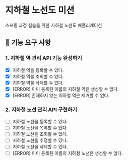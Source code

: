 # 지하철 노선도 미션
스프링 과정 실습을 위한 지하철 노선도 애플리케이션

## 🚀 기능 요구 사항

### 1. 지하철 역 관리 API 기능 완성하기
- [x] 지하철 역을 등록할 수 있다.
- [x] 지하철 역을 조회할 수 있다.
- [x] 지하철 역을 삭제할 수 있다.
- [x] [ERROR] 이미 등록된 이름의 지하철 역은 생성할 수 없다.
- [x] [ERROR] 존재하지 않는 지하철 역은 제거할 수 없다.

### 2. 지하철 노선 관리 API 구현하기
- [ ] 지하철 노선을 등록할 수 있다.
- [ ] 지하철 노선을 목록할 수 있다.
- [ ] 지하철 노선을 조회할 수 있다.
- [ ] 지하철 노선을 수정할 수 있다.
- [ ] 지하철 노선을 삭제할 수 있다.
- [ ] [ERROR] 이미 등록된 이름의 지하철 노선은 생성할 수 없다.
